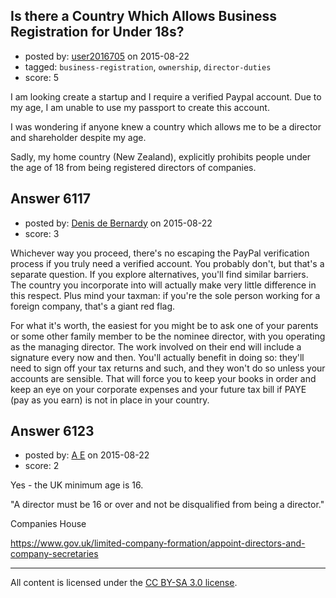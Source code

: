 ## Is there a Country Which Allows Business Registration for Under 18s?

- posted by: [user2016705](https://stackexchange.com/users/2295065/user2016705) on 2015-08-22
- tagged: `business-registration`, `ownership`, `director-duties`
- score: 5

I am looking create a startup and I require a verified Paypal account. Due to my age, I am unable to use my passport to create this account.

I was wondering if anyone knew a country which allows me to be a director and shareholder despite my age.

Sadly, my home country (New Zealand), explicitly prohibits people under the age of 18 from being registered directors of companies.



## Answer 6117

- posted by: [Denis de Bernardy](https://stackexchange.com/users/182468/denis-de-bernardy) on 2015-08-22
- score: 3

Whichever way you proceed, there's no escaping the PayPal verification process if you truly need a verified account. You probably don't, but that's a separate question. If you explore alternatives, you'll find similar barriers. The country you incorporate into will actually make very little difference in this respect. Plus mind your taxman: if you're the sole person working for a foreign company, that's a giant red flag.

For what it's worth, the easiest for you might be to ask one of your parents or some other family member to be the nominee director, with you operating as the managing director. The work involved on their end will include a signature every now and then. You'll actually benefit in doing so: they'll need to sign off your tax returns and such, and they won't do so unless your accounts are sensible. That will force you to keep your books in order and keep an eye on your corporate expenses and your future tax bill if PAYE (pay as you earn) is not in place in your country.


## Answer 6123

- posted by: [A E](https://stackexchange.com/users/5191744/a-e) on 2015-08-22
- score: 2

Yes - the UK minimum age is 16.

"A director must be 16 or over and not be disqualified from being a director."

Companies House

https://www.gov.uk/limited-company-formation/appoint-directors-and-company-secretaries



---

All content is licensed under the [CC BY-SA 3.0 license](https://creativecommons.org/licenses/by-sa/3.0/).
